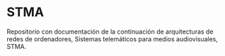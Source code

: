 # STMA
Repositorio con documentación de la continuación de arquitecturas de redes de ordenadores, Sistemas telemáticos para medios audiovisuales, STMA.
